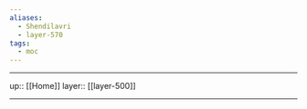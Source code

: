 ```yaml
---
aliases:
  - Shendilavri
  - layer-570
tags:
  - moc
---
```


***

up:: [[Home]]
layer:: [[layer-500]]

***
